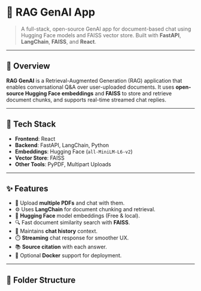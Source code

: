 # 🤖 RAG GenAI App

> A full-stack, open-source GenAI app for document-based chat using Hugging Face models and FAISS vector store. Built with **FastAPI**, **LangChain**, **FAISS**, and **React**.

---

## 🚀 Overview

**RAG GenAI** is a Retrieval-Augmented Generation (RAG) application that enables conversational Q&A over user-uploaded documents. It uses **open-source Hugging Face embeddings** and **FAISS** to store and retrieve document chunks, and supports real-time streamed chat replies.

---

## 🔧 Tech Stack

- **Frontend**: React
- **Backend**: FastAPI, LangChain, Python
- **Embeddings**: Hugging Face (`all-MiniLM-L6-v2`)
- **Vector Store**: FAISS
- **Other Tools**: PyPDF, Multipart Uploads

---

## ✨ Features

- 📄 Upload **multiple PDFs** and chat with them.
- ⚙️ Uses **LangChain** for document chunking and retrieval.
- 🧠 **Hugging Face** model embeddings (Free & local).
- 🔍 Fast document similarity search with **FAISS**.
- 🧵 Maintains **chat history** context.
- ⏱️ **Streaming** chat response for smoother UX.
- 📚 **Source citation** with each answer.
- 🐳 Optional **Docker** support for deployment.

---

## 📁 Folder Structure

